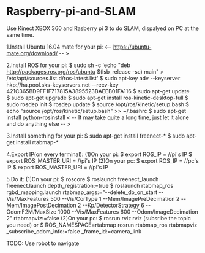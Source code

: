 # Raspberry-pi-and-SLAM
Use Kinect XBOX 360 and Rasberry pi 3 to do SLAM, dispalyed on PC at the same time.

1.Install Ubuntu 16.04 mate for your pi:
<-- https://ubuntu-mate.org/download/ -- >

2.Install ROS for your pi:
$ sudo sh -c 'echo "deb http://packages.ros.org/ros/ubuntu $(lsb_release -sc) main" > /etc/apt/sources.list.d/ros-latest.list'
$ sudo apt-key adv --keyserver hkp://ha.pool.sks-keyservers.net --recv-key 421C365BD9FF1F717815A3895523BAEEB01FA116
$ sudo apt-get update <br>
$ sudo apt-get upgrade
$ sudo apt-get install ros-kinetic-desktop-full
$ sudo rosdep init
$ rosdep update
$ source /opt/ros/kinetic/setup.bash
$ echo "source /opt/ros/kinetic/setup.bash" >> ~/.bashrc
$ sudo apt-get install python-rosinstall
< -- It may take quite a long time, just let it alone and do anything else -- >

3.Install something for your pi:
$ sudo apt-get install freenect-*
$ sudo apt-get install rtabmap-*

4.Export IP(on every terminal):
(1)On your pi:
$ export ROS_IP =             //pi's IP
$ export ROS_MASTER_URI =     //pi's IP
(2)On your pc:
$ export ROS_IP =             //pc's IP
$ export ROS_MASTER_URI =     //pi's IP

5.Do it:
(1)On your pi:
$ roscore
$ roslaunch freenect_launch freenect.launch depth_registration:=true
$ roslaunch rtabmap_ros rgbd_mapping.launch rtabmap_args:="--delete_db_on_start --Vis/MaxFeatures 500 --Vis/CorType 1 --Mem/ImagePreDecimation 2 --Mem/ImagePostDecimation 2 --Kp/DetectorStrategy 6 --OdomF2M/MaxSize 1000 --Vis/MaxFeatures 600 --Odom/ImageDecimation 2" rtabmapviz:=false
(2)On your pc:
$ rosrun rviz rviz (subsribe the topic you need)
or
$ ROS_NAMESPACE=rtabmap rosrun rtabmap_ros rtabmapviz _subscribe_odom_info:=false _frame_id:=camera_link

TODO:
Use robot to navigate
